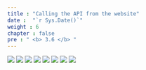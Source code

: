 ```yaml
---
title : "Calling the API from the website"
date :  "`r Sys.Date()`" 
weight : 6
chapter : false
pre : " <b> 3.6 </b> "
---
```


![](../../WorkShop2/03.api/3.6.call-api/80.png?featherlight=false&width=90pc)
![](../../WorkShop2/03.api/3.6.call-api/81.png?featherlight=false&width=90pc)
![](../../WorkShop2/03.api/3.6.call-api/82.png?featherlight=false&width=90pc)
![](../../WorkShop2/03.api/3.6.call-api/83.png?featherlight=false&width=90pc)
![](../../WorkShop2/03.api/3.6.call-api/84.png?featherlight=false&width=90pc)
![](../../WorkShop2/03.api/3.6.call-api/85.png?featherlight=false&width=90pc)
![](../../WorkShop2/03.api/3.6.call-api/86.png?featherlight=false&width=90pc)
![](../../WorkShop2/03.api/3.6.call-api/87.png?featherlight=false&width=90pc)